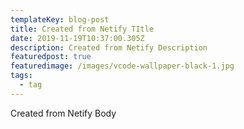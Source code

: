 ```yaml
---
templateKey: blog-post
title: Created from Netify TItle
date: 2019-11-19T10:37:00.305Z
description: Created from Netify Description
featuredpost: true
featuredimage: /images/vcode-wallpaper-black-1.jpg
tags:
  - tag
---
```

Created from Netify Body
